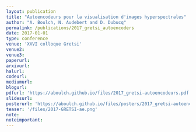```yaml
---
layout: publication
title: "Autoencodeurs pour la visualisation d'images hyperspectrales"
author: "A. Boulch, N. Audebert and D. Dubucq"
permalink: /publications/2017_gretsi_autoencoders
date: 2017-01-01
type: conference
venue: 'XXVI colloque Gretsi'
venue2: 
venue3:
paperurl:
arxivurl: 
halurl: 
codeurl: 
mediumurl: 
blogurl: 
pdfurl: 'https://aboulch.github.io/files/2017_gretsi-autoencodeurs.pdf'
slidesurl: 
posterurl: 'https://aboulch.github.io/files/posters/2017_gretsi-autoencodeurs_poster.pdf'
teaser: '/files/2017-GRETSI-ae.png'
note:
noteimportant: 
---
```

